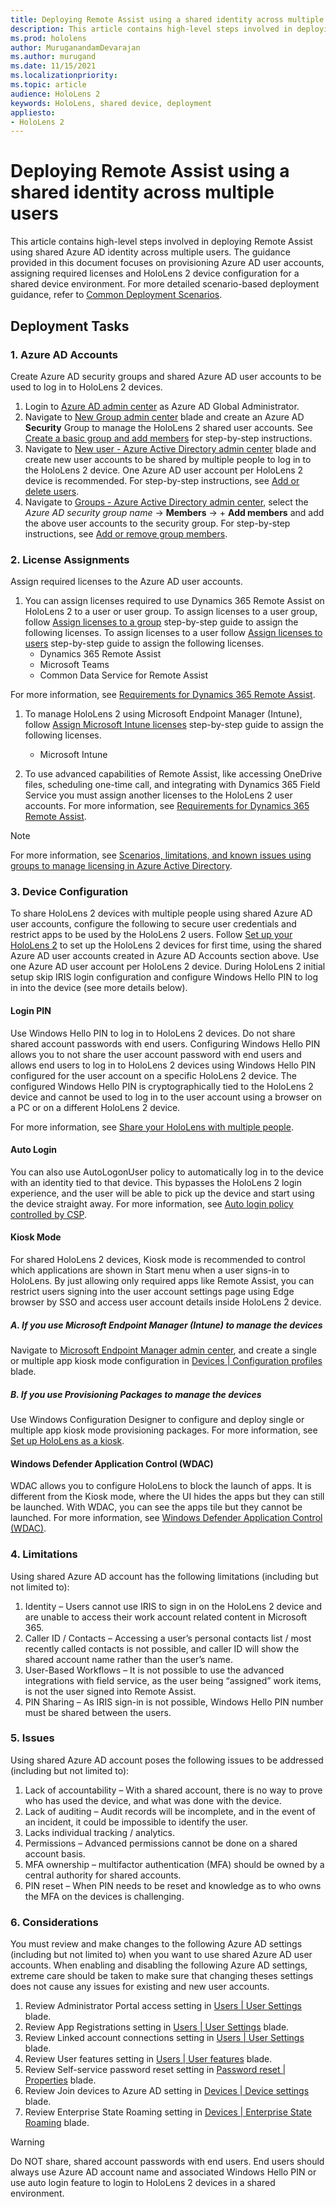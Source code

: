 ```yaml
---
title: Deploying Remote Assist using a shared identity across multiple users
description: This article contains high-level steps involved in deploying Remote Assist using shared Azure AD identity across multiple users. The guidance provided in this document focuses on provisioning Azure AD user accounts, assigning required licenses and HoloLens 2 device configuration for a shared device environment. For more detailed scenario-based deployment guidance, refer to [Common Deployment Scenarios](hololens-requirements.md).
ms.prod: hololens
author: MuruganandamDevarajan
ms.author: murugand
ms.date: 11/15/2021
ms.localizationpriority:
ms.topic: article
audience: HoloLens 2
keywords: HoloLens, shared device, deployment
appliesto:
- HoloLens 2
---
```


# Deploying Remote Assist using a shared identity across multiple users

This article contains high-level steps involved in deploying Remote Assist using shared Azure AD identity across multiple users. The guidance provided in this document focuses on provisioning Azure AD user accounts, assigning required licenses and HoloLens 2 device configuration for a shared device environment. For more detailed scenario-based deployment guidance, refer to [Common Deployment Scenarios](hololens-requirements.md).

## Deployment Tasks

### 1. Azure AD Accounts

Create Azure AD security groups and shared Azure AD user accounts to be used to log in to HoloLens 2 devices.

1. Login to [Azure AD admin center](https://aad.portal.azure.com/) as Azure AD Global Administrator.
1. Navigate to [New Group admin center](https://aad.portal.azure.com/#blade/Microsoft_AAD_IAM/AddGroupBlade) blade and create an Azure AD **Security** Group to manage the HoloLens 2 shared user accounts. See [Create a basic group and add members](/azure/active-directory/fundamentals/active-directory-groups-create-azure-portal#create-a-basic-group-and-add-members) for step-by-step instructions.
1. Navigate to [New user - Azure Active Directory admin center](https://aad.portal.azure.com/#blade/Microsoft_AAD_IAM/UsersManagementMenuBlade/MsGraphUsers) blade and create new user accounts to be shared by multiple people to log in to the HoloLens 2 device. One Azure AD user account per HoloLens 2 device is recommended. For step-by-step instructions, see [Add or delete users](/azure/active-directory/fundamentals/add-users-azure-active-directory).
1. Navigate to [Groups - Azure Active Directory admin center](https://aad.portal.azure.com/#blade/Microsoft_AAD_IAM/GroupsManagementMenuBlade/AllGroups), select the *Azure AD security group name* -> **Members** -> + **Add members** and add the above user accounts to the security group. For step-by-step instructions, see [Add or remove group members](/azure/active-directory/fundamentals/active-directory-groups-members-azure-portal).

### 2. License Assignments

Assign required licenses to the Azure AD user accounts.

1. You can assign licenses required to use Dynamics 365 Remote Assist on HoloLens 2 to a user or user group. To assign licenses to a user group, follow [Assign licenses to a group](/azure/active-directory/enterprise-users/licensing-groups-assign) step-by-step guide to assign the following licenses. To assign licenses to a user follow [Assign licenses to users](/microsoft-365/admin/manage/assign-licenses-to-users) step-by-step guide to assign the following licenses.
    - Dynamics 365 Remote Assist
    - Microsoft Teams
    - Common Data Service for Remote Assist

For more information, see [Requirements for Dynamics 365 Remote Assist](/dynamics365/mixed-reality/remote-assist/requirements#dynamics-365-remote-assist-app-user).

1. To manage HoloLens 2 using Microsoft Endpoint Manager (Intune), follow [Assign Microsoft Intune licenses](/mem/intune/fundamentals/licenses-assign) step-by-step guide to assign the following licenses.
    - Microsoft Intune

1. To use advanced capabilities of Remote Assist, like accessing OneDrive files, scheduling one-time call, and integrating with Dynamics 365 Field Service you must assign another licenses to the HoloLens 2 user accounts. For more information, see [Requirements for Dynamics 365 Remote Assist](/dynamics365/mixed-reality/remote-assist/requirements#dynamics-365-remote-assist-app-user).

> [!NOTE]
> For more information, see [Scenarios, limitations, and known issues using groups to manage licensing in Azure Active Directory](/azure/active-directory/enterprise-users/licensing-group-advanced).

### 3. Device Configuration

To share HoloLens 2 devices with multiple people using shared Azure AD user accounts, configure the following to secure user credentials and restrict apps to be used by the HoloLens 2 users. Follow [Set up your HoloLens 2](hololens2-start.md) to set up the HoloLens 2 devices for first time, using the shared Azure AD user accounts created in Azure AD Accounts section above. Use one Azure AD user account per HoloLens 2 device. During HoloLens 2 initial setup skip IRIS login configuration and configure Windows Hello PIN to log in into the device (see more details below).

#### Login PIN

Use Windows Hello PIN to log in to HoloLens 2 devices. Do not share shared account passwords with end users. Configuring Windows Hello PIN allows you to not share the user account password with end users and allows end users to log in to HoloLens 2 devices using Windows Hello PIN configured for the user account on a specific HoloLens 2 device. The configured Windows Hello PIN is cryptographically tied to the HoloLens 2 device and cannot be used to log in to the user account using a browser on a PC or on a different HoloLens 2 device.

For more information, see [Share your HoloLens with multiple people](hololens-multiple-users.md).

#### Auto Login

You can also use AutoLogonUser policy to automatically log in to the device with an identity tied to that device. This bypasses the HoloLens 2 login experience, and the user will be able to pick up the device and start using the device straight away.
For more information, see [Auto login policy controlled by CSP](hololens-release-notes.md#auto-login-policy-controlled-by-csp).

#### Kiosk Mode

For shared HoloLens 2 devices, Kiosk mode is recommended to control which applications are shown in Start menu when a user signs-in to HoloLens. By just allowing only required apps like Remote Assist, you can restrict users signing into the user account settings page using Edge browser by SSO and access user account details inside HoloLens 2 device.

##### A. If you use Microsoft Endpoint Manager (Intune) to manage the devices

Navigate to [Microsoft Endpoint Manager admin center](https://endpoint.microsoft.com/), and create a single or multiple app kiosk mode configuration in [Devices | Configuration profiles](https://endpoint.microsoft.com/#blade/Microsoft_Intune_DeviceSettings/DevicesMenu/configurationProfiles) blade.

##### B. If you use Provisioning Packages to manage the devices

Use Windows Configuration Designer to configure and deploy single or multiple app kiosk mode provisioning packages.
For more information, see [Set up HoloLens as a kiosk](hololens-kiosk.md?tabs=intunecustom%2Cnonaadlogon#steps-in-configuring-kiosk-mode-for-hololens).

#### Windows Defender Application Control (WDAC)

WDAC allows you to configure HoloLens to block the launch of apps. It is different from the Kiosk mode, where the UI hides the apps but they can still be launched. With WDAC, you can see the apps tile but they cannot be launched. For more information, see [Windows Defender Application Control (WDAC)](windows-defender-application-control-wdac.md).

### 4. Limitations

Using shared Azure AD account has the following limitations (including but not limited to):

1. Identity – Users cannot use IRIS to sign in on the HoloLens 2 device and are unable to access their work account related content in Microsoft 365.
1. Caller ID / Contacts – Accessing a user’s personal contacts list / most recently called contacts is not possible, and caller ID will show the shared account name rather than the user’s name.
1. User-Based Workflows – It is not possible to use the advanced integrations with field service, as the user being “assigned” work items, is not the user signed into Remote Assist.
1. PIN Sharing – As IRIS sign-in is not possible, Windows Hello PIN number must be shared between the users.

### 5. Issues

Using shared Azure AD account poses the following issues to be addressed (including but not limited to):

1. Lack of accountability – With a shared account, there is no way to prove who has used the device, and what was done with the device.
1. Lack of auditing – Audit records will be incomplete, and in the event of an incident, it could be impossible to identify the user.
1. Lacks individual tracking / analytics.
1. Permissions – Advanced permissions cannot be done on a shared account basis.
1. MFA ownership – multifactor authentication (MFA) should be owned by a central authority for shared accounts.
1. PIN reset – When PIN needs to be reset and knowledge as to who owns the MFA on the devices is challenging.

### 6. Considerations

You must review and make changes to the following Azure AD settings (including but not limited to) when you want to use shared Azure AD user accounts. When enabling and disabling the following Azure AD settings, extreme care should be taken to make sure that changing theses settings does not cause any issues for existing and new user accounts.

1. Review Administrator Portal access setting in [Users | User Settings](https://aad.portal.azure.com/#blade/Microsoft_AAD_IAM/UsersManagementMenuBlade/UserSettings) blade.
1. Review App Registrations setting in [Users | User Settings](https://aad.portal.azure.com/#blade/Microsoft_AAD_IAM/UsersManagementMenuBlade/UserSettings) blade.
1. Review Linked account connections setting in [Users | User Settings](https://aad.portal.azure.com/#blade/Microsoft_AAD_IAM/UsersManagementMenuBlade/UserSettings) blade.
1. Review User features setting in [Users | User features](https://aad.portal.azure.com/#blade/Microsoft_AAD_IAM/FeatureSettingsBlade) blade.
1. Review Self-service password reset setting in [Password reset | Properties](https://aad.portal.azure.com/#blade/Microsoft_AAD_IAM/PasswordResetMenuBlade/Properties) blade.
1. Review Join devices to Azure AD setting in [Devices | Device settings](https://aad.portal.azure.com/#blade/Microsoft_AAD_Devices/DevicesMenuBlade/DeviceSettings/menuId/) blade.
1. Review Enterprise State Roaming setting in [Devices | Enterprise State Roaming](https://aad.portal.azure.com/#blade/Microsoft_AAD_Devices/DevicesMenuBlade/RoamingSettings/menuId/) blade.

> [!WARNING]
> Do NOT share, shared account passwords with end users. End users should always use Azure AD account name and associated Windows Hello PIN or use auto login feature to login to HoloLens 2 devices in a shared environment.
